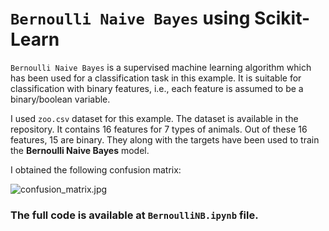 # `Bernoulli Naive Bayes` using Scikit-Learn

`Bernoulli Naive Bayes` is a supervised machine learning algorithm which has been used for a classification task in this example. It is suitable for classification with binary features, i.e., each feature is assumed to be a binary/boolean variable.

I used `zoo.csv` dataset for this example. The dataset is available in the repository. It contains 16 features for 7 types of animals. Out of these 16 features, 15 are binary. They along with the targets have been used to train the __Bernoulli Naive Bayes__ model.

I obtained the following confusion matrix:

![confusion_matrix.jpg](https://github.com/randomaccess2023/MG2023/blob/main/Video%2065/confusion_matrix.jpg "confusion_matrix.jpg")

### The full code is available at `BernoulliNB.ipynb` file.
